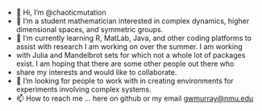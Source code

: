 - 👋 Hi, I’m @chaoticmutation
- 👀 I’m a student mathematician interested in complex dynamics, higher dimensional spaces, and symmetric groups. 
- 🌱 I’m currently learning R, MatLab, Java, and other coding platforms to assist with research I am working on over the summer. I am working 
- with Julia and Mandelbrot sets for which not a whole lot of packages exist. I am hoping that there are some other people out there who
- share my interests and would like to collaborate. 
- 💞️ I’m looking for people to work with in creating environments for experiments involving complex systems.
- 📫 How to reach me ... here on github or my email gwmurray@nmu.edu

<!---
chaoticmutation/chaoticmutation is a ✨ special ✨ repository because its `README.md` (this file) appears on your GitHub profile.
You can click the Preview link to take a look at your changes.
--->
